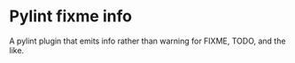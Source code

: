 # Pylint fixme info
A pylint plugin that emits info rather than warning for FIXME, TODO, and the like.
